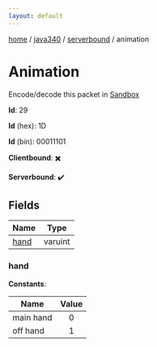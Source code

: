 ```yaml
---
layout: default
---
```


[home](/)  /  [java340](/protocol/java340)  /  [serverbound](/protocol/java340/serverbound)  /  animation

# Animation

Encode/decode this packet in [Sandbox](../../../sandbox/java340#Serverbound.Animation)

**Id**: 29

**Id** (hex): 1D

**Id** (bin): 00011101

**Clientbound**: ✖️

**Serverbound**: ✔️

## Fields

Name | Type
---|---
[hand](#hand) | varuint

### hand

**Constants**:

Name | Value
---|:---:
main hand | 0
off hand | 1
